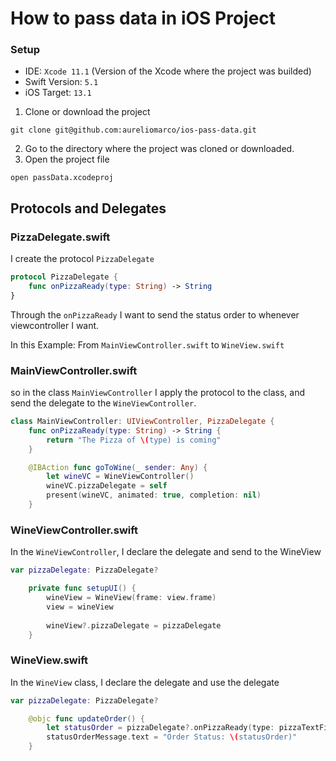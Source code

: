 # How to pass data in iOS Project

### Setup
- IDE: `Xcode 11.1` (Version of the Xcode where the project was builded)
- Swift Version: `5.1`
- iOS Target: `13.1`

1. Clone or download the project
```
git clone git@github.com:aureliomarco/ios-pass-data.git
```
2. Go to the directory where the project was cloned or downloaded.
3. Open the project file
```
open passData.xcodeproj
```

## Protocols and Delegates

### PizzaDelegate.swift
I create the protocol `PizzaDelegate`

```swift
protocol PizzaDelegate {
    func onPizzaReady(type: String) -> String
}
```

Through the `onPizzaReady` I want to send the status order to whenever viewcontroller I want.

In this Example:
From `MainViewController.swift`
to `WineView.swift`

### MainViewController.swift
so in the class `MainViewController`
I apply the protocol to the class, and send the delegate to the `WineViewController`.

```swift
class MainViewController: UIViewController, PizzaDelegate {
    func onPizzaReady(type: String) -> String {
        return "The Pizza of \(type) is coming"
    }

    @IBAction func goToWine(_ sender: Any) {
        let wineVC = WineViewController()
        wineVC.pizzaDelegate = self
        present(wineVC, animated: true, completion: nil)
    }

```

### WineViewController.swift
In the `WineViewController`, I declare the delegate and send to the WineView

```swift
var pizzaDelegate: PizzaDelegate?
```
```swift
    private func setupUI() {
        wineView = WineView(frame: view.frame)
        view = wineView
        
        wineView?.pizzaDelegate = pizzaDelegate
    }
```

### WineView.swift
In the `WineView` class, I declare the delegate and use the delegate

```swift
var pizzaDelegate: PizzaDelegate?
```

```swift
    @objc func updateOrder() {
        let statusOrder = pizzaDelegate?.onPizzaReady(type: pizzaTextField.text ?? "") ?? ""
        statusOrderMessage.text = "Order Status: \(statusOrder)"
    }
```